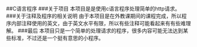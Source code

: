 ##C语言程序
###关于项目
本项目是是使用c语言程序处理简单的http请求。
###关于注释及程序的相关说明
由于本项目是在外教课期间的课程完成，所以程序内部注释使用的英文，由于英文水平有限，所以有些注释可能看起来有有些难理解。
###最后
本项目只是一个简单的处理请求的程序，很多内容可能无法达到某些标准，不过还是一个挺有意思的小程序。